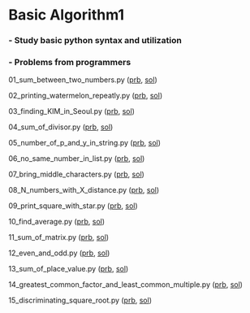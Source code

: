 # Basic Algorithm1  

### - Study basic python syntax and utilization  

### - Problems from programmers
01_sum_between_two_numbers.py ([prb](https://programmers.co.kr/learn/courses/30/lessons/12912?language=python3), [sol](./01_sum_between_two_numbers.py))

02_printing_watermelon_repeatly.py ([prb](https://programmers.co.kr/learn/courses/30/lessons/12922), [sol](./02_printing_watermelon_repeatly.py))

03_finding_KIM_in_Seoul.py ([prb](https://programmers.co.kr/learn/courses/30/lessons/12922), [sol](./03_finding_KIM_in_Seoul.py))

04_sum_of_divisor.py ([prb](https://programmers.co.kr/learn/courses/30/lessons/12928), [sol](./04_sum_of_divisor.py))

05_number_of_p_and_y_in_string.py ([prb](https://programmers.co.kr/learn/courses/30/lessons/12916), [sol](./05_number_of_p_and_y_in_string.py))

06_no_same_number_in_list.py ([prb](https://programmers.co.kr/learn/courses/30/lessons/12906), [sol](./06_no_same_number_in_list.py))

07_bring_middle_characters.py ([prb](https://programmers.co.kr/learn/courses/30/lessons/12903), [sol](07_bring_middle_characters.py))

08_N_numbers_with_X_distance.py ([prb](https://programmers.co.kr/learn/courses/30/lessons/12954#qna), [sol](08_N_numbers_with_X_distance.py))

09_print_square_with_star.py ([prb](https://programmers.co.kr/learn/courses/30/lessons/12969), [sol](./09_print_square_with_star.py))

10_find_average.py ([prb](https://programmers.co.kr/learn/courses/30/lessons/12944?language=python3), [sol](./10_find_average.py))

11_sum_of_matrix.py ([prb](https://programmers.co.kr/learn/courses/30/lessons/12950), [sol](./11_sum_of_matrix.py))

12_even_and_odd.py ([prb](https://programmers.co.kr/learn/courses/30/lessons/12937), [sol](./12_even_and_odd.py))

13_sum_of_place_value.py ([prb](https://programmers.co.kr/learn/courses/30/lessons/12931), [sol](./13_sum_of_place_value.py))

14_greatest_common_factor_and_least_common_multiple.py ([prb](https://programmers.co.kr/learn/courses/30/lessons/12940), [sol](14_greatest_common_factor_and_least_common_multiple.py))

15_discriminating_square_root.py ([prb](https://programmers.co.kr/learn/courses/30/lessons/12934), [sol](./15_discriminating_square_root.py))

